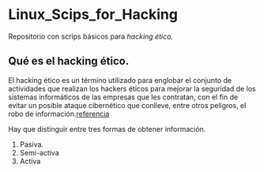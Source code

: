 # Linux_Scips_for_Hacking
Repositorio con scrips básicos para *hacking ético*.


## Qué es el hacking ético.

El hacking ético es un término utilizado para englobar el conjunto de actividades que realizan los hackers éticos para mejorar la seguridad de los sistemas informáticos de las empresas que les contratan, con el fin de evitar un posible ataque cibernético que conlleve, entre otros peligros, el robo de información.[referencia](https://www.obicex.es/blog/aprende-con-obicex/que-significa-ser-un-hacker-etico#:~:text=El%20hacking%20%C3%A9tico%20es%20un,peligros%2C%20el%20robo%20de%20informaci%C3%B3n)


Hay que distinguir entre tres formas de obtener información.
1. Pasiva.
2. Semi-activa
3. Activa

